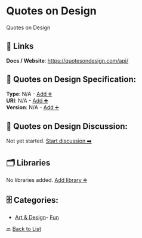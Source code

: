 # Quotes on Design

Quotes on Design

##  🔗 Links
**Docs / Website**: https://quotesondesign.com/api/

## 🧬 Quotes on Design Specification:
**Type**: N/A - [Add ➕](https://github.com/apis-list/apis-list/edit/main/apis.yaml#L16260)  
**URI**: N/A - [Add ➕](https://github.com/apis-list/apis-list/edit/main/apis.yaml#L16260)  
**Version**: N/A - [Add ➕](https://github.com/apis-list/apis-list/edit/main/apis.yaml#L16260)

## 💬 Quotes on Design Discussion:
Not yet started. [Start discussion ➡️](https://github.com/apis-list/apis-list/discussions/new)

## 🗂️ Libraries

No libraries added. [Add library ➕](https://github.com/apis-list/apis-list/edit/main/apis.yaml#L16260)    


## 🗄️ Categories:
- [Art & Design](https://github.com/apis-list/apis-list#art--design-)- [Fun](https://github.com/apis-list/apis-list#fun-)

🔙  [Back to List](https://github.com/apis-list/apis-list)
